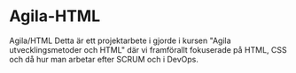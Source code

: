 # Agila-HTML
Agila/HTML
Detta är ett projektarbete i gjorde i kursen "Agila utvecklingsmetoder och HTML" där vi framförallt fokuserade på HTML, CSS och då hur man arbetar efter SCRUM och i DevOps.
